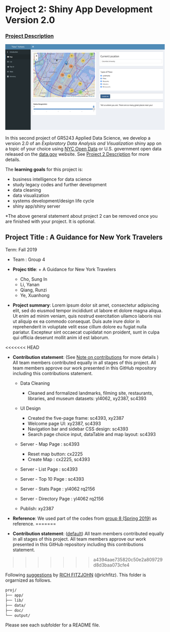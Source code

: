 # Project 2: Shiny App Development Version 2.0

### [Project Description](doc/project2_desc.md)

![screenshot](screenshot2.png)

In this second project of GR5243 Applied Data Science, we develop a version 2.0 of an *Exploratory Data Analysis and Visualization* shiny app on a topic of your choice using [NYC Open Data](https://opendata.cityofnewyork.us/) or U.S. government open data released on the [data.gov](https://data.gov/) website. See [Project 2 Description](doc/project2_desc.md) for more details.  

The **learning goals** for this project is:

- business intelligence for data science
- study legacy codes and further development
- data cleaning
- data visualization
- systems development/design life cycle
- shiny app/shiny server

*The above general statement about project 2 can be removed once you are finished with your project. It is optional.

## Project Title : A Guidance for New York Travelers
Term: Fall 2019

+ Team : Group 4
+ **Projec title**: + A Guidance for New York Travelers
	+ Cho, Sung In
	+ Li, Yanan
	+ Qiang, Runzi
	+ Ye, Xuanhong

+ **Project summary**: Lorem ipsum dolor sit amet, consectetur adipiscing elit, sed do eiusmod tempor incididunt ut labore et dolore magna aliqua. Ut enim ad minim veniam, quis nostrud exercitation ullamco laboris nisi ut aliquip ex ea commodo consequat. Duis aute irure dolor in reprehenderit in voluptate velit esse cillum dolore eu fugiat nulla pariatur. Excepteur sint occaecat cupidatat non proident, sunt in culpa qui officia deserunt mollit anim id est laborum.

<<<<<<< HEAD
+ **Contribution statement**: (See [Note on contributions](doc/a_note_on_contributions.md) for more details ) All team members contributed equally in all stages of this project. All team members approve our work presented in this GitHub repository including this contributions statement. 

	+ Data Cleaning
		+ Cleaned and formalized landmarks, filming site, restaurants, libraries, and museum datasets: 
		   yl4062, xy2387, sc4393

	+ UI Design
		+ Created the five-page frame: sc4393, xy2387
		+ Welcome page UI: xy2387, sc4393
		+ Navigation bar and sidebar CSS design: sc4393
		+ Search page choice input, dataTable and map layout: sc4393
	
		
	+ Server - Map Page   :  sc4393
		+ Reset map button: cx2225
		+ Create Map : cx2225, sc4393
		
		
	+ Server - List Page  : sc4393
		
	+ Server - Top 10 Page : sc4393
		
		
	+ Server - Stats Page : yl4062  rq2156
		
		
		
	+ Server - Directory Page : yl4062  rq2156
		
		
	+ Publish: xy2387
		
	
+ **Reference**: We used part of the codes from [group 8 (Spring 2019)](https://github.com/TZstatsADS/Fall2017-project2-grp6) as reference.
=======
+ **Contribution statement**: ([default](doc/a_note_on_contributions.md)) All team members contributed equally in all stages of this project. All team members approve our work presented in this GitHub repository including this contributions statement. 
>>>>>>> a4394aae735820c50e2a809729d8d3baa073cfe4

Following [suggestions](http://nicercode.github.io/blog/2013-04-05-projects/) by [RICH FITZJOHN](http://nicercode.github.io/about/#Team) (@richfitz). This folder is orgarnized as follows.

```
proj/
├── app/
├── lib/
├── data/
├── doc/
└── output/
```

Please see each subfolder for a README file.

